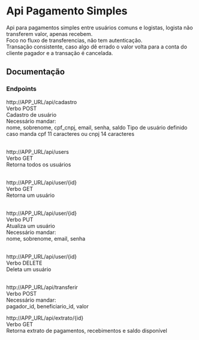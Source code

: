 # Api Pagamento Simples

Api para pagamentos simples entre usuários comuns e logistas, logista não transferem valor, apenas recebem.<br>
Foco no fluxo de transferencias, não tem autenticação.<br>
Transação consistente, caso algo dê errado o valor volta para a conta do cliente pagador e a transação é cancelada.<br>
## Documentação

### Endpoints

http://APP_URL/api/cadastro<br>
Verbo POST<br>
Cadastro de usuário<br>
Necessário mandar:<br>
nome, sobrenome, cpf_cnpj, email, senha, saldo
Tipo de usuário definido caso manda cpf 11 caracteres ou cnpj 14 caracteres <br><br>


http://APP_URL/api/users<br>
Verbo GET<br>
Retorna todos os usuários<br><br>


http://APP_URL/api/user/{id}<br>
Verbo GET<br>
Retorna um usuário<br><br>


http://APP_URL/api/user/{id}<br>
Verbo PUT<br>
Atualiza um usuário<br>
Necessário mandar:<br>
nome, sobrenome, email, senha<br><br>


http://APP_URL/api/user/{id}<br>
Verbo DELETE<br>
Deleta um usuário<br><br>


http://APP_URL/api/transferir<br>
Verbo POST<br>
Necessário mandar:<br>
pagador_id, beneficiario_id, valor


http://APP_URL/api/extrato/{id}<br>
Verbo GET<br>
Retorna extrato de pagamentos, recebimentos e saldo disponível
